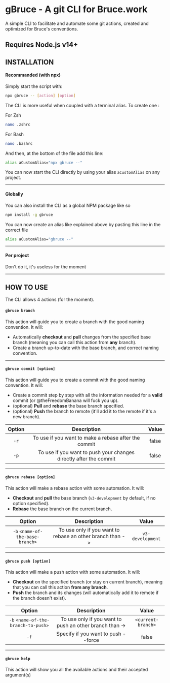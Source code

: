 
# gBruce - A git CLI for Bruce.work

A simple CLI to facilitate and automate some git actions, created and optimized for Bruce's conventions.



## Requires Node.js v14+
## INSTALLATION

#### Recommanded (with npx)

Simply start the script with: 
```bash
npx gbruce -- [action] [option]
```

The CLI is more useful when coupled with a terminal alias. To create one :

For Zsh
```bash
nano .zshrc 
```
For Bash
```bash
nano .bashrc 
```

And then, at the bottom of the file add this line:
```bash
alias aCustomAlias="npx gbruce --"
```

You can now start the CLI directly by using your alias `aCustomAlias` on any project.

---
#### Globally

You can also install the CLI as a global NPM package like so
```bash
npm install -g gbruce
```

You can now create an alias like explained above by pasting this line in the correct file
```bash
alias aCustomAlias="gbruce --"
```
---
#### Per project

Don't do it, it's useless for the moment

---

## HOW TO USE

The CLI allows 4 actions (for the moment).


#### `gbruce branch`
This action will guide you to create a branch with the good naming convention. It will:

- Automatically __checkout__ and __pull__ changes from the specified base branch (meaning you can call this action from __any__ branch).
- Create a branch up-to-date with the base branch, and correct naming convention.

---

#### `gbruce commit [option]`
This action will guide you to create a commit with the good naming convention. It will:

- Create a commit step by step with all the information needed for a __valid__ commit (or @theFreedomBanana will fuck you up).
- (optional) __Pull__ and __rebase__ the base branch specified.
- (optional) __Push__ the branch to remote (it'll add it to the remote if it's a new branch).

| Option           | Description | Value |
| :--------------: | :-----: |:-------:|
| `-r`             | To use if you want to make a rebase after the commit | false |
| `-p`             |  To use if you want to push your changes directly after the commit  | false |

---

#### `gbruce rebase [option]`

This action will make a rebase action with some automation. It will:

- __Checkout__ and __pull__ the base branch (`v3-development` by default, if no option specified).
- __Rebase__ the base branch on the current branch.

| Option           | Description | Value |
| :--------------: | :-----: |:-------:|
| `-b` `<name-of-the-base-branch>`| To use only if you want to rebase an other branch than -> | `v3-development` |

---

#### `gbruce push [option]`

This action will make a push action with some automation. It will:

- __Checkout__ on the specified branch (or stay on current branch), meaning that you can call this action __from any branch__.
- __Push__ the branch and its changes (will automatically add it to remote if the branch doesn't exist).

| Option           | Description | Value |
| :--------------: | :-----: |:-------:|
| `-b` `<name-of-the-branch-to-push>`| To use only if you want to push an other branch than -> | `<current-branch>` |
| `-f`| Specify if you want to push --force | false |

---

#### `gbruce help`

This action will show you all the available actions and their accepted argument(s)